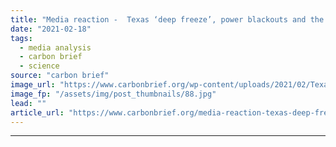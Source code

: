 ```yaml
---
title: "Media reaction -  Texas ‘deep freeze’, power blackouts and the role of global warming"
date: "2021-02-18"
tags: 
  - media analysis
  - carbon brief
  - science
source: "carbon brief"
image_url: "https://www.carbonbrief.org/wp-content/uploads/2021/02/Texas-deep-freeze-power-blackouts-and-the-role-of-global-warming-583x372.jpg"
image_fp: "/assets/img/post_thumbnails/88.jpg"
lead: ""
article_url: "https://www.carbonbrief.org/media-reaction-texas-deep-freeze-power-blackouts-and-the-role-of-global-warming"
---
```


---
